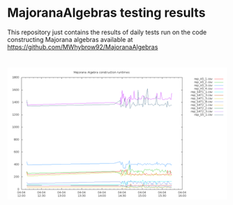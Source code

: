 # MajoranaAlgebras testing results

This repository just contains the results of daily tests run on the code
constructing Majorana algebras available at
https://github.com/MWhybrow92/MajoranaAlgebras

#

![Runtime Plot](https://github.com/majoranabot/MajoranaAlgebrasTest/blob/master/plot.png)


